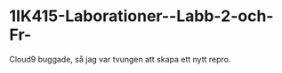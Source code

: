 1IK415-Laborationer--Labb-2-och-Fr-
===================================

Cloud9 buggade, så jag var tvungen att skapa ett nytt repro.
